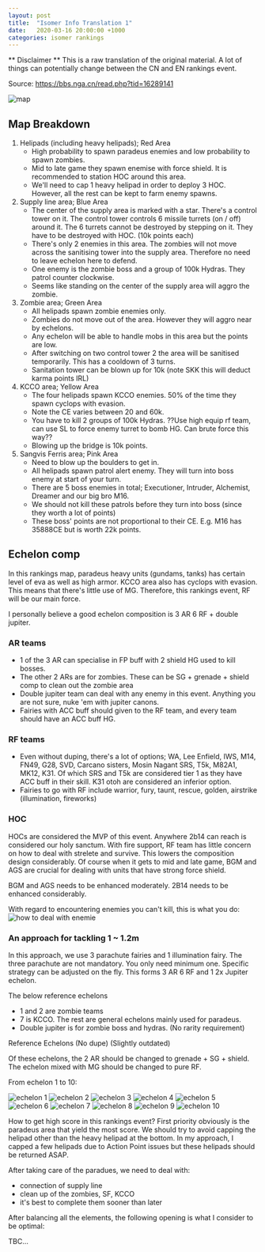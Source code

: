 ```yaml
---
layout: post
title:  "Isomer Info Translation 1"
date:   2020-03-16 20:00:00 +1000
categories: isomer rankings
---
```


** Disclaimer **
This is a raw translation of the original material. A lot of things can potentially change between the CN and EN
rankings event.

Source: https://bbs.nga.cn/read.php?tid=16289141

![map](/assets/isomer-map-1.png)

## Map Breakdown

1. Helipads (including heavy helipads); Red Area
    - High probability to spawn paradeus enemies and low probability to spawn zombies.
    - Mid to late game they spawn enemise with force shield. It is recommended to station HOC around this area.
    - We'll need to cap 1 heavy helipad in order to deploy 3 HOC. However, all the rest can be kept to farm enemy spawns.
2. Supply line area; Blue Area
    - The center of the supply area is marked with a star. There's a control tower on it. The control
      tower controls 6 missile turrets (on / off) around it. The 6 turrets cannot be destroyed by stepping
      on it. They have to be destroyed with HOC. (10k points each)
    - There's only 2 enemies in this area. The zombies will not move across the sanitising tower into the
      supply area. Therefore no need to leave echelon here to defend.
    - One enemy is the zombie boss and a group of 100k Hydras. They patrol counter clockwise.
    - Seems like standing on the center of the supply area will aggro the zombie.
3. Zombie area; Green Area
    - All helipads spawn zombie enemies only.
    - Zombies do not move out of the area. However they will aggro near by echelons.
    - Any echelon will be able to handle mobs in this area but the points are low.
    - After switching on two control tower 2 the area will be sanitised temporarily. This has a cooldown of 3 turns.
    - Sanitation tower can be blown up for 10k (note SKK this will deduct karma points IRL)
4. KCCO area; Yellow Area
    - The four helipads spawn KCCO enemies. 50% of the time they spawn cyclops with evasion.
    - Note the CE varies between 20 and 60k.
    - You have to kill 2 groups of 100k Hydras. ??Use high equip rf team, can use SL to force
      enemy turret to bomb HG. Can brute force this way??
    - Blowing up the bridge is 10k points.
5. Sangvis Ferris area; Pink Area
    - Need to blow up the boulders to get in.
    - All helipads spawn patrol alert enemy. They will turn into boss enemy at start of your turn.
    - There are 5 boss enemies in total; Executioner, Intruder, Alchemist, Dreamer and our big bro M16.
    - We should not kill these patrols before they turn into boss (since they worth a lot of points)
    - These boss' points are not proportional to their CE. E.g. M16 has 35888CE but is worth 22k points.

## Echelon comp

In this rankings map, paradeus heavy units (gundams, tanks) has certain level of eva as well as high armor.
KCCO area also has cyclops with evasion. This means that there's little use of MG. Therefore, this rankings
event, RF will be our main force.

I personally believe a good echelon composition is 3 AR 6 RF + double jupiter.

### AR teams
- 1 of the 3 AR can specialise in FP buff with 2 shield HG used to kill bosses.
- The other 2 ARs are for zombies. These can be SG + grenade + shield comp to clean out the zombie area
- Double jupiter team can deal with any enemy in this event. Anything you are not sure, nuke 'em with jupiter canons.
- Fairies with ACC buff should given to the RF team, and every team should have an ACC buff HG.

### RF teams
- Even without duping, there's a lot of options; WA, Lee Enfield, IWS, M14, FN49, G28, SVD, Carcano sisters, Mosin Nagant
  SRS, T5k, M82A1, MK12, K31. Of which SRS and T5k are considered tier 1 as they have ACC buff in their skill. K31 otoh
  are considered an inferior option.
- Fairies to go with RF include warrior, fury, taunt, rescue, golden, airstrike (illumination, fireworks)

### HOC
HOCs are considered the MVP of this event. Anywhere 2b14 can reach is considered our holy sanctum. With fire support, RF
team has little concern on how to deal with strelete and survive. This lowers the composition design considerably. Of
course when it gets to mid and late game, BGM and AGS are crucial for dealing with units that have strong force shield.

BGM and AGS needs to be enhanced moderately. 2B14 needs to be enhanced considerably.

With regard to encountering enemies you can't kill, this is what you do:
![how to deal with enemie](/assets/what-enemies.jpg)


### An approach for tackling 1 ~ 1.2m

In this approach, we use 3 parachute fairies and 1 illumination fairy. The three parachute are not mandatory. You only
need minimum one. Specific strategy can be adjusted on the fly. This forms 3 AR 6 RF and 1 2x Jupiter echelon.

The below reference echelons
- 1 and 2 are zombie teams
- 7 is KCCO. The rest are general echelons mainly used for paradeus.
- Double jupiter is for zombie boss and hydras. (No rarity requirement)

Reference Echelons (No dupe) (Slightly outdated)

Of these echelons, the 2 AR should be changed to grenade + SG + shield. The echelon mixed with MG should be changed
to pure RF.

From echelon 1 to 10:

![echelon 1](/assets/ech1.png)
![echelon 2](/assets/ech2.png)
![echelon 3](/assets/ech3.png)
![echelon 4](/assets/ech4.png)
![echelon 5](/assets/ech5.png)
![echelon 6](/assets/ech6.png)
![echelon 7](/assets/ech7.png)
![echelon 8](/assets/ech8.png)
![echelon 9](/assets/ech9.png)
![echelon 10](/assets/ech10.png)

How to get high score in this rankings event? First priority obviously is the paradeus area that yield the most score.
We should try to avoid capping the helipad other than the heavy helipad at the bottom. In my approach, I capped a few
helipads due to Action Point issues but these helipads should be returned ASAP.

After taking care of the paradues, we need to deal with:
- connection of supply line
- clean up of the zombies, SF, KCCO
- it's best to complete them sooner than later

After balancing all the elements, the following opening is what I consider to be optimal:

TBC...

